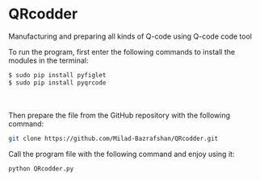 # QRcodder
Manufacturing and preparing all kinds of Q-code using Q-code code tool

To run the program, first enter the following commands to install the modules in the terminal:<br>
```sh
$ sudo pip install pyfiglet
$ sudo pip install pyqrcode 
```
<br><br>
Then prepare the file from the GitHub repository with the following command:<br>
```sh
git clone https://github.com/Milad-Bazrafshan/QRcodder.git
```
Call the program file with the following command and enjoy using it:<br>
```sh
python QRcodder.py
```
